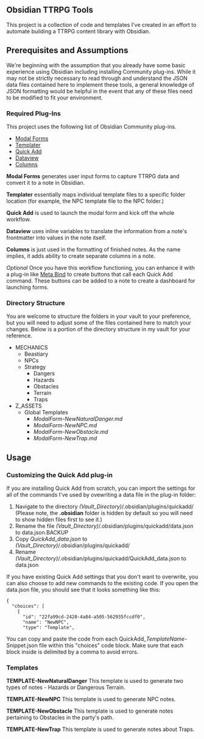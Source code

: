 ## Obsidian TTRPG Tools

This project is a collection of code and templates I've created in an effort to automate building a TTRPG content library with Obsidian. 

## Prerequisites and Assumptions

We're beginning with the assumption that you already have some basic experience using Obsidian including installing Community plug-ins. While it may not be strictly necessary to read through and understand the JSON data files contained here to implement these tools, a general knowledge of JSON formatting would be helpful in the event that any of these files need to be modified to fit your environment. 

### Required Plug-Ins

This project uses the following list of Obsidian Community plug-ins. 

+ [Modal Forms](https://github.com/danielo515/obsidian-modal-form)
+ [Templater](https://github.com/SilentVoid13/Templater)
+ [Quick Add](https://github.com/chhoumann/quickadd)
+ [Dataview](https://blacksmithgu.github.io/obsidian-dataview/)
+ [Columns](https://github.com/tnichols217/obsidian-columns)

**Modal Forms** generates user input forms to capture TTRPG data and convert it to a note in Obsidian. 

**Templater** essentially maps individual template files to a specific folder location (for example, the NPC template file to the NPC folder.)

**Quick Add** is used to launch the modal form and kick off the whole workflow.

**Dataview** uses inline variables to translate the information from a note's frontmatter into values in the note itself.

**Columns** is just used in the formatting of finished notes. As the name implies, it adds ability to create separate columns in a note. 

*Optional* Once you have this workflow functioning, you can enhance it with a plug-in like [Meta Bind](https://github.com/mProjectsCode/obsidian-meta-bind-plugin) to create buttons that call each Quick Add command. These buttons can be added to a note to create a dashboard for launching forms. 

### Directory Structure

You are welcome to structure the folders in your vault to your preference, but you will need to adjust some of the files contained here to match your changes. Below is a portion of the directory structure in my vault for your reference. 

+ MECHANICS
    + Beastiary
    + NPCs
    + Strategy
        + Dangers
        + Hazards
        + Obstacles
        + Terrain
        + Traps
+ Z_ASSETS
    + Global Templates
        + _ModalForm-NewNaturalDanger.md_
        + _ModalForm-NewNPC.md_
        + _ModalForm-NewObstacle.md_
        + _ModalForm-NewTrap.md_

## Usage

### Customizing the Quick Add plug-in

If you are installing Quick Add from scratch, you can import the settings for all of the commands I've used by ovewriting a data file in the plug-in folder: 

1. Navigate to the directory *(Vault_Directory)*/.obsidian/plugins/quickadd/ (Please note, the **.obsidian** folder is hidden by default so you will need to show hidden files first to see it.)
2. Rename the file *(Vault_Directory)*/.obsidian/plugins/quickadd/data.json to data.json.BACKUP
3. Copy *QuickAdd_data.json* to *(Vault_Directory)*/.obsidian/plugins/quickadd/
4. Rename *(Vault_Directory)*/.obsidian/plugins/quickadd/QuickAdd_data.json to data.json

If you have existing Quick Add settings that you don't want to overwrite, you can also choose to add new commands to the existing code. If you open the data.json file, you should see that it looks something like this: 

```
{
  "choices": [
    {
      "id": "22fa99cd-2420-4a84-a505-562935fccdf0",
      "name": "NewNPC",
      "type": "Template",
```

You can copy and paste the code from each QuickAdd_*TemplateName*-Snippet.json file within this "choices" code block. Make sure that each block inside is delimited by a comma to avoid errors. 

### Templates

**TEMPLATE-NewNaturalDanger** This template is used to generate two types of notes - Hazards or Dangerous Terrain. 

**TEMPLATE-NewNPC** This template is used to generate NPC notes. 

**TEMPLATE-NewObstacle** This template is used to generate notes pertaining to Obstacles in the party's path. 

**TEMPLATE-NewTrap** This template is used to generate notes about Traps. 

